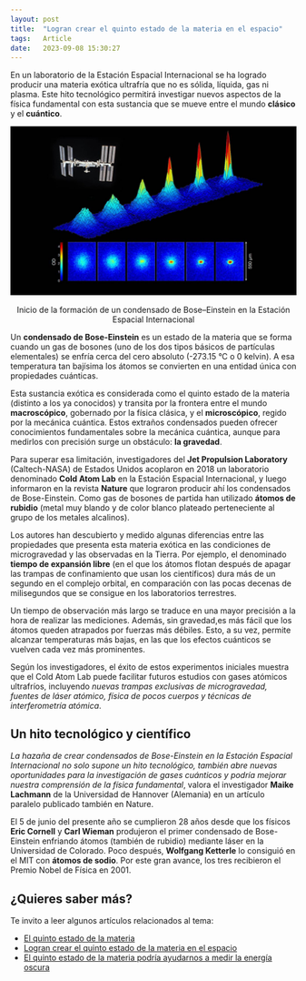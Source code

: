 ```yaml
---
layout: post
title:  "Logran crear el quinto estado de la materia en el espacio"
tags:   Article
date:   2023-09-08 15:30:27
---
```


En un laboratorio de la Estación Espacial Internacional se ha logrado producir una materia exótica ultrafría que no es sólida, líquida, gas ni plasma. Este hito tecnológico permitirá investigar nuevos aspectos de la física fundamental con esta sustancia que se mueve entre el mundo **clásico** y el **cuántico**.

![Formación de un condensado Bose-Einstein](/assets/img/FormacionCondensadoBose-Einstein.jpg)
<center>Inicio de la formación de un condensado de Bose–Einstein en la Estación Espacial Internacional</center>

Un **condensado de Bose-Einstein** es un estado de la materia que se forma cuando un gas de bosones (uno de los dos tipos básicos de partículas elementales) se enfría cerca del cero absoluto (-273.15 °C o 0 kelvin). A esa temperatura tan bajísima los átomos se convierten en una entidad única con propiedades cuánticas.

Esta sustancia exótica es considerada como el quinto estado de la materia (distinto a los ya conocidos) y transita por la frontera entre el mundo **macroscópico**, gobernado por la física clásica, y el **microscópico**, regido por la mecánica cuántica. Estos extraños condensados pueden ofrecer conocimientos fundamentales sobre la mecánica cuántica, aunque para medirlos con precisión surge un obstáculo: **la gravedad**.

Para superar esa limitación, investigadores del **Jet Propulsion Laboratory** (Caltech-NASA) de Estados Unidos acoplaron en 2018 un laboratorio denominado **Cold Atom Lab** en la Estación Espacial Internacional, y luego informaron en la revista **Nature** que lograron producir ahí los condensados de Bose-Einstein. Como gas de bosones de partida han utilizado **átomos de rubidio** (metal muy blando y de color blanco plateado perteneciente al grupo de los metales alcalinos).

Los autores han descubierto y medido algunas diferencias entre las propiedades que presenta esta materia exótica en las condiciones de microgravedad y las observadas en la Tierra. Por ejemplo, el denominado **tiempo de expansión libre** (en el que los átomos flotan después de apagar las trampas de confinamiento que usan los científicos) dura más de un segundo en el complejo orbital, en comparación con las pocas decenas de milisegundos que se consigue en los laboratorios terrestres.

Un tiempo de observación más largo se traduce en una mayor precisión a la hora de realizar las mediciones. Además, sin gravedad,es más fácil que los átomos queden atrapados por fuerzas más débiles. Esto, a su vez, permite alcanzar temperaturas más bajas, en las que los efectos cuánticos se vuelven cada vez más prominentes.

Según los investigadores, el éxito de estos experimentos iniciales muestra que el Cold Atom Lab puede facilitar futuros estudios con gases atómicos ultrafríos, incluyendo *nuevas trampas exclusivas de microgravedad, fuentes de láser atómico, física de pocos cuerpos y técnicas de interferometría atómica*.

## Un hito tecnológico y científico

*La hazaña de crear condensados de Bose-Einstein en la Estación Espacial Internacional no solo supone un hito tecnológico, también abre nuevas oportunidades para la investigación de gases cuánticos y podría mejorar nuestra comprensión de la física fundamental*, valora el investigador **Maike Lachmann** de la Universidad de Hannover (Alemania) en un artículo paralelo publicado también en Nature.

El 5 de junio del presente año se cumplieron 28 años desde que los físicos **Eric Cornell** y **Carl Wieman** produjeron el primer condensado de Bose-Einstein enfriando átomos (también de rubidio) mediante láser en la Universidad de Colorado. Poco después, **Wolfgang Ketterle** lo consiguió en el MIT con **átomos de sodio**. Por este gran avance, los tres recibieron el Premio Nobel de Física en 2001.

## ¿Quieres saber más?

Te invito a leer algunos artículos relacionados al tema:

* [El quinto estado de la materia](https://revistapesquisa.fapesp.br/es/el-quinto-estado-de-la-materia/)
* [Logran crear el quinto estado de la materia en el espacio](https://www.muyinteresante.es/ciencia/18591.html#:~:text=El%20condensado%20de%20Bose%2DEinstein%20(BEC)%20se%20considera%20el,unificado%2C%20una%20nube%20s%C3%BAper%20fr%C3%ADa.)
* [El quinto estado de la materia podría ayudarnos a medir la energía oscura](https://www.technologyreview.es//s/12329/el-quinto-estado-de-la-materia-podria-ayudarnos-medir-la-energia-oscura)

<script src="https://utteranc.es/client.js"
        repo="elerizoinformatico/elerizoinformatico.github.io"
        issue-term="pathname"
        theme="icy-dark"
        crossorigin="anonymous"
        async>
</script>
